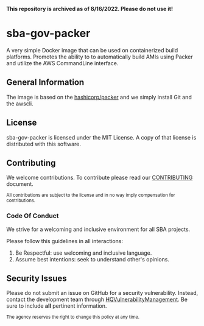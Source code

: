 **This repository is archived as of 8/16/2022. Please do not use it!**

# sba-gov-packer

A very simple Docker image that can be used on containerized build platforms.
Promotes the ability to to automatically build AMIs using Packer and utilize the AWS CommandLine interface.


## General Information

The image is based on the [hashicorp/packer](https://hub.docker.com/r/hashicorp/packer/) and we simply install Git and the awscli.

## License

sba-gov-packer is licensed under the MIT License.
A copy of that license is distributed with this software.

## Contributing

We welcome contributions.
To contribute please read our [CONTRIBUTING](CONTRIBUTING.md) document.

<sub>All contributions are subject to the license and in no way imply compensation for contributions.</sub>

### Code Of Conduct

We strive for a welcoming and inclusive environment for all SBA projects.

Please follow this guidelines in all interactions:

1. Be Respectful: use welcoming and inclusive language.
2. Assume best intentions: seek to understand other's opinions.

## Security Issues

Please do not submit an issue on GitHub for a security vulnerability.
Instead, contact the development team through [HQVulnerabilityManagement](HQVulnerabilityManagement@sba.gov).
Be sure to include **all** pertinent information.

<sub>The agency reserves the right to change this policy at any time.</sub>
